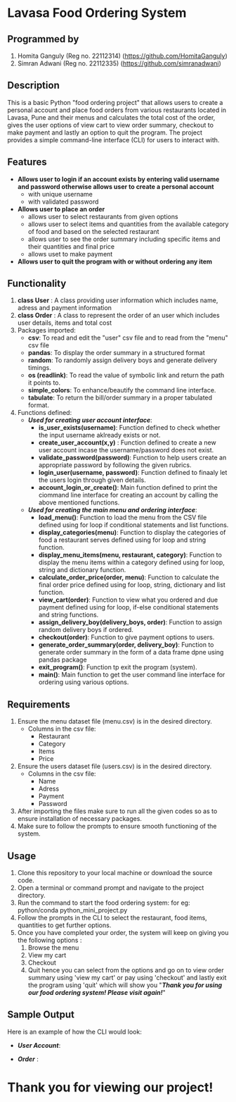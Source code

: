 # Lavasa Food Ordering System

## Programmed by
1. Homita Ganguly (Reg no. 22112314) (https://github.com/HomitaGanguly)
2. Simran Adwani (Reg no. 22112335) (https://github.com/simranadwani)

## Description
This is a basic Python "food ordering project" that allows users to create a personal account and place food orders from various restaurants located in Lavasa, Pune and their menus and calculates the total cost of the order, gives the user options of view cart to view order summary, checkout to make payment and lastly an option to quit the program. The project provides a simple command-line interface (CLI) for users to interact with.

## Features
* **Allows user to login if an account exists by entering valid username and password otherwise allows user to create a personal account**
   * with unique username
   * with validated password
* **Allows user to place an order**
   * allows user to select restaurants from given options
   * allows user to select items and quantities from the available category of food and  based on the selected restaurant
   * allows user to see the order summary including specific items and their quantities and final price
   * allows uset to make payment
* **Allows user to quit the program with or without ordering any item**

## Functionality
1. **class User** : A class providing user information which includes name, adress and payment information
2. **class Order** : A class to represent the order of an user which includes user details, items and total cost
3. Packages imported: 
   * **csv**: To read and edit the "user" csv file and to read from the "menu" csv file
   * **pandas**: To display the order summary in a structured format
   * **random**: To randomly assign delivery boys and generate delivery timings.
   * **os (readlink)**: To read the value of symbolic link and return the path it points to.
   * **simple_colors**: To enhance/beautify the command line interface.
   * **tabulate**: To return the bill/order summary in a proper tabulated format.
4. Functions defined: 
   * ***Used for creating user account interface***:
      * **is_user_exists(username)**: Function defined to check whether the input username aklready exists or not. 
      * **create_user_account(x,y)** : Function defined to create a new user account incase the username/password does not exist.
      * **validate_password(password)**: Function to help users create an appropriate password by following the given rubrics.
      * **login_user(username, password)**: Function defined to finaaly let the users login through given details.
      * **account_login_or_create()**: Main function defined to print the ciommand line interface for creating an account by calling the above mentioned functions. 
   * ***Used for creating the main menu and ordering interface***:
      * **load_menu()**: Function to load the menu from the CSV file defined using for loop if conditional statements and list functions.
      * **display_categories(menu)**: Function to display the categories of food a restaurant serves defined using for loop and string function. 
      * **display_menu_items(menu, restaurant, category)**: Function to display the menu items within a category defined using for loop, string and dictionary function.  
      * **calculate_order_price(order, menu)**: Function to calculate the final order price defined using for loop, string, dictionary and list function. 
      * **view_cart(order)**: Function to view what you ordered and due payment defined using for loop, if-else conditional statements and string functions.
      * **assign_delivery_boy(delivery_boys, order)**: Function to assign random delivery boys if ordered. 
      * **checkout(order)**: Function to give payment options to users.
      * **generate_order_summary(order, delivery_boy)**: Function to generate order summary in the form of a data frame dpne using pandas package
      * **exit_program()**: Function tp exit the program (system).
      * **main()**: Main function to get the user command line interface for ordering using various options.
        
## Requirements 
1. Ensure the menu dataset file (menu.csv) is in the desired directory.
    * Columns in the csv file:
        * Restaurant
        * Category
        * Items
        * Price
3. Ensure the users dataset file (users.csv) is in the desired directory.
    * Columns in the csv file:
        * Name
        * Adress
        * Payment
        * Password
5. After importing the files make sure to run all the given codes so as to ensure installation of necessary packages.
6. Make sure to follow the prompts to ensure smooth functioning of the system.

## Usage
1. Clone this repository to your local machine or download the source code.
2. Open a terminal or command prompt and navigate to the project directory.
3. Run the command to start the food ordering system: for eg: python/conda python_mini_project.py 
4. Follow the prompts in the CLI to select the restaurant, food items, quantities to get further options.
5. Once you have completed your order, the system will keep on giving you the following options : 
   1. Browse the menu
   2. View my cart
   3. Checkout
   4. Quit
hence you can select from the options and go on to view order summary using 'view my cart' or pay using 'checkout' and lastly exit the program using 'quit' which will show you "____________________*Thank you for using our food ordering system! Please visit again!*____________________"  

## Sample Output
Here is an example of how the CLI would look:
* ***User Account***: 

* ***Order*** :


# Thank you for viewing our project!
  
  




